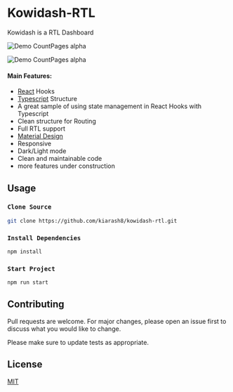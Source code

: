 # Kowidash-RTL

Kowidash is a RTL Dashboard

![Demo CountPages alpha](https://github.com/kiarash8/kowidash-rtl/presentation/desk.gif)

![Demo CountPages alpha](https://github.com/kiarash8/kowidash-rtl/presentation/mobile.gif)

#### Main Features:
- [React](https://reactjs.org/) Hooks
- [Typescript](https://www.typescriptlang.org/) Structure
- A great sample of using state management in React Hooks with Typescript
- Clean structure for Routing
- Full RTL support
- [Material Design](https://material-ui.com/)
- Responsive
- Dark/Light mode
- Clean and maintainable code
- more features under construction


## Usage


### `Clone Source`
```bash
git clone https://github.com/kiarash8/kowidash-rtl.git
```

### `Install Dependencies`
```bash
npm install
```

### `Start Project`

```bash
npm run start
```

## Contributing
Pull requests are welcome. For major changes, please open an issue first to discuss what you would like to change.

Please make sure to update tests as appropriate.

## License
[MIT](https://choosealicense.com/licenses/mit/)